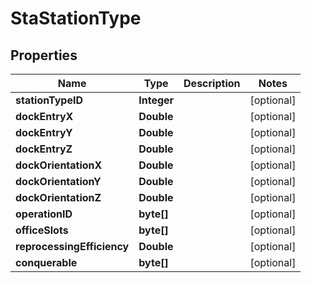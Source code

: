 
# StaStationType

## Properties
Name | Type | Description | Notes
------------ | ------------- | ------------- | -------------
**stationTypeID** | **Integer** |  |  [optional]
**dockEntryX** | **Double** |  |  [optional]
**dockEntryY** | **Double** |  |  [optional]
**dockEntryZ** | **Double** |  |  [optional]
**dockOrientationX** | **Double** |  |  [optional]
**dockOrientationY** | **Double** |  |  [optional]
**dockOrientationZ** | **Double** |  |  [optional]
**operationID** | **byte[]** |  |  [optional]
**officeSlots** | **byte[]** |  |  [optional]
**reprocessingEfficiency** | **Double** |  |  [optional]
**conquerable** | **byte[]** |  |  [optional]



